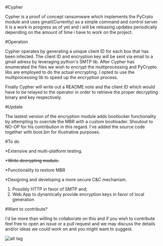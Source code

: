 #Cypher

Cypher is a proof of concept ransomware which implements the PyCrpto module and uses gmail(Currently) as a simple command and control server.
It is a work in progress as of yet and i will be releasing updates periodically depending on the amount of time i have to work on the project.

#Operation

Cypher operates by generating a unique client ID for each box that has been infected. The client ID and encryption key will be sent via email
to a gmail adress by leveraging python's SMTP lib. After Cypher has enumerated the files we wish to encrypt
the multiprocessing and PyCrypto libs are employed to do the actual encrypting.
I opted to use the multiprocessing lib to speed up the encryption process.

Finally Cypher will write out a README note and the client ID which would have to be relayed to the operator
in order to retrieve the proper decrypting binary and key respectively.

#Update

The lastest version of the encryption module adds bootlocker functionality by attempting to override the MBR with a custom bootloader.
Shoutout to NO-OP for his contribution in this regard. I've added the source code together with boot.bin for illustrative purposes.  

#To do

*Extensive and multi-platform testing.

*~~Write decrypting module.~~

*Functionality to restore MBR

*Designing and developing a more secure C&C mechanism.

1. Possibly HTTP in favor of SMTP and;
2. Web App to dynamically provide encryption keys in favor of local generation

#Want to contribute?

I'd be more than willing to collaborate on this and if you wish to contribute feel free to open an issue or a pull request and we may discuss the details and/or ideas we could work on and you might want to suggest.



![alt tag](https://pbs.twimg.com/media/CfJsdtPWsAEc-Gs.jpg)
 

